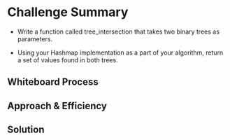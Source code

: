 # Challenge Summary
<!-- Description of the challenge -->

* Write a function called tree_intersection that takes two binary trees as parameters.

* Using your Hashmap implementation as a part of your algorithm, return a set of values found in both trees.

## Whiteboard Process
<!-- Embedded whiteboard image -->

## Approach & Efficiency
<!-- What approach did you take? Why? What is the Big O space/time for this approach? -->

## Solution
<!-- Show how to run your code, and examples of it in action -->
